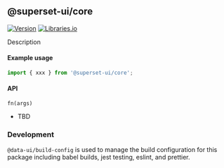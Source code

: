 <!--
Licensed to the Apache Software Foundation (ASF) under one
or more contributor license agreements.  See the NOTICE file
distributed with this work for additional information
regarding copyright ownership.  The ASF licenses this file
to you under the Apache License, Version 2.0 (the
"License"); you may not use this file except in compliance
with the License.  You may obtain a copy of the License at

  http://www.apache.org/licenses/LICENSE-2.0

Unless required by applicable law or agreed to in writing,
software distributed under the License is distributed on an
"AS IS" BASIS, WITHOUT WARRANTIES OR CONDITIONS OF ANY
KIND, either express or implied.  See the License for the
specific language governing permissions and limitations
under the License.
-->

## @superset-ui/core

[![Version](https://img.shields.io/npm/v/@superset-ui/core.svg?style=flat)](https://www.npmjs.com/package/@superset-ui/core)
[![Libraries.io](https://img.shields.io/librariesio/release/npm/%40superset-ui%2Fcore?style=flat)](https://libraries.io/npm/@superset-ui%2Fcore)

Description

#### Example usage

```js
import { xxx } from '@superset-ui/core';
```

#### API

`fn(args)`

- TBD

### Development

`@data-ui/build-config` is used to manage the build configuration for this package including babel
builds, jest testing, eslint, and prettier.
